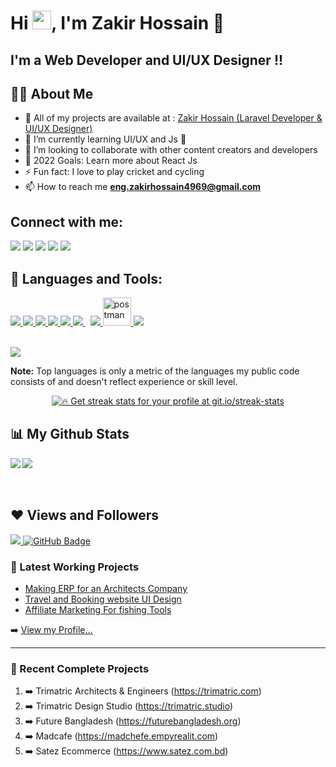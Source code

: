 # Hi <img src="https://raw.githubusercontent.com/MartinHeinz/MartinHeinz/master/wave.gif" width="30px">, I'm Zakir Hossain 👋 


## I'm a Web Developer and UI/UX Designer !!

## 🙋‍♂️ About Me

- 🔭 All of my projects are available at : <a href="https://mrzakir.com" target="_blank"> Zakir Hossain (Laravel Developer & UI/UX Designer)</a>
- 🌱 I’m currently learning UI/UX and Js 🤣
- 👯 I’m looking to collaborate with other content creators and developers
- 🥅 2022 Goals: Learn more about React Js
- ⚡ Fun fact: I love to play cricket and cycling
- 📫 How to reach me **eng.zakirhossain4969@gmail.com**

## Connect with me:
<p align="left">

<a href = "https://mrzakir.com" target="_blank"><img src="https://img.icons8.com/fluent/48/000000/web.png"/></a>
<a href = "https://www.linkedin.com/in/zakirhossain4969/" target="_blank"><img src="https://img.icons8.com/fluent/48/000000/linkedin.png"/></a>
<a href = "https://twitter.com/Zakir4969" target="_blank"><img src="https://img.icons8.com/fluent/48/000000/twitter.png"/></a>
<a href = "https://www.behance.net/zakirhossain4969" target="_blank"><img src="https://img.icons8.com/fluent/48/000000/behance.png"/></a>
<a href = "https://www.fiverr.com/zakirhossain281" target="_blank"><img src="https://img.icons8.com/color/48/000000/fiverr.png"/></a>

</p>

## 🚀 Languages and Tools:

<p align="left"> 
    <a href="https://reactjs.org/" target="_blank"> <img src="https://img.icons8.com/color/48/000000/react-native.png"/> </a>    
    <a href="https://developer.mozilla.org/en-US/docs/Web/JavaScript" target="_blank"> <img src="https://img.icons8.com/color/48/000000/javascript.png"/> </a> 
    <a href="https://www.w3.org/html/" target="_blank"> <img src="https://img.icons8.com/color/48/000000/html-5.png"/> </a> 
    <a href="https://www.w3schools.com/css/" target="_blank"> <img src="https://img.icons8.com/color/48/000000/css3.png"/> </a> 
    <a href="https://getbootstrap.com" target="_blank"> <img src="https://img.icons8.com/color/48/000000/bootstrap.png"/> </a>    
    <a style="padding-right:8px;" href="https://www.mysql.com/" target="_blank"> <img src="https://img.icons8.com/fluent/50/000000/mysql-logo.png"/> </a>
    <a href="https://firebase.google.com/" target="_blank"> <img src="https://img.icons8.com/color/48/000000/firebase.png"/> </a> 
    <a href="https://postman.com" target="_blank"> <img src="https://www.vectorlogo.zone/logos/getpostman/getpostman-icon.svg" alt="postman" width="45" height="45"/>
    <a href="https://git-scm.com/" target="_blank"> <img src="https://img.icons8.com/color/48/000000/git.png"/> </a>       
</p>
<br />
<a href="https://github.com/EngZakirHossain/github-readme-activity-graph"><img src="https://activity-graph.herokuapp.com/graph?username=EngZakirHossain&bg_color=0D1117&color=5BCDEC&line=5BCDEC&point=FFFFFF&hide_border=true" /></a>

<b>Note:</b> Top languages is only a metric of the languages my public code consists of and doesn't reflect experience or skill level.

<p align="center">
    <a href="https://github.com/EngZakirHossain/github-readme-streak-stats">
        <img title="🔥 Get streak stats for your profile at git.io/streak-stats" src="https://github-readme-streak-stats.herokuapp.com/?user=EngZakirHossain&theme=black-ice&hide_border=true&stroke=0000&background=060A0CD0"/>
    </a>
</p>

## 📊 My Github Stats

  <img align="left"  src="https://github-readme-stats.vercel.app/api?username=EngZakirHossain&show_icons=true&hide_border=false&title_color=ff652f&icon_color=FFE400&bg_color=09131B&text_color=ffffff&border_color=0c1a25" />
  
  <img  src="https://github-readme-stats.vercel.app/api/top-langs/?username=EngZakirHossain&langs_count=8&count_private=true&layout=compact&theme=react&hide_border=true&bg_color=09131B" />
  <br/>
  

<br/>
<br/>

## ❤ Views and Followers
<a href="https://github.com/Meghna-DAS/github-profile-views-counter">
    <img src="https://komarev.com/ghpvc/?username=EngZakirHossain">
</a>
<a href="https://github.com/EngZakirHossain?tab=followers"><img src="https://img.shields.io/github/followers/EngZakirHossain?label=Followers&style=social" alt="GitHub Badge"></a>


### 📕 Latest Working Projects

<!-- Working-POST-LIST:START -->
- [Making ERP for an Architects Company](https://trimatric.com)
- [Travel and Booking website UI Design](https://www.behance.net/zakirhossain4969)
- [Affiliate Marketing For fishing Tools ](https://www.fishingtackleboxs.com)
<!-- Working-POST-LIST:END -->

➡️ [View my Profile...](https://mrzakir.com)

---

### 📕 Recent Complete Projects
<!--START_SECTION:activity-->
1. ➡️ Trimatric Architects & Engineers (https://trimatric.com)
2. ➡️ Trimatric Design Studio (https://trimatric.studio)
3. ➡️ Future Bangladesh (https://futurebangladesh.org)
4. ➡️ Madcafe (https://madchefe.empyrealit.com)
5. ➡️ Satez Ecommerce (https://www.satez.com.bd)
<!--END_SECTION:activity-->



